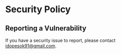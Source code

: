 # Security Policy

## Reporting a Vulnerability

If you have a security issue to report, please contact [idopesok91@gmail.com](mailto:idopesok91@gmail.com).

